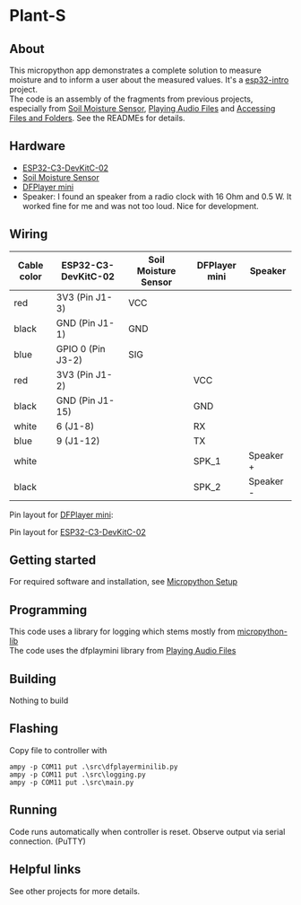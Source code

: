 # Plant-S

## About

This micropython app demonstrates a complete solution to measure moisture and to inform a user about the measured values. It's a [esp32-intro](../../README.md) project.  
The code is an assembly of the fragments from previous projects, especially from [Soil Moisture Sensor](projects/soil-moisture-sensor/README.md), [Playing Audio Files](projects/play-audio/README.md) and [Accessing Files and Folders](projects/filesystem/README.md). See the READMEs for details.

## Hardware

- [ESP32-C3-DevKitC-02](https://docs.espressif.com/projects/esp-idf/en/latest/esp32c3/hw-reference/esp32c3/user-guide-devkitc-02.html)
- [Soil Moisture Sensor](https://wiki.seeedstudio.com/Grove-Capacitive_Moisture_Sensor-Corrosion-Resistant/)
- [DFPlayer mini](https://wiki.dfrobot.com/DFPlayer_Mini_SKU_DFR0299)
- Speaker: I found an speaker from a radio clock with 16 Ohm and 0.5 W. It worked fine for me and was not too loud. Nice for development.

## Wiring

| Cable color | ESP32-C3-DevKitC-02 | Soil Moisture Sensor | DFPlayer mini | Speaker   |
| ----------- | ------------------- | -------------------- | ------------- | --------- |
| red         | 3V3 (Pin J1-3)      | VCC                  |               |           |
| black       | GND (Pin J1-1)      | GND                  |               |           |
| blue        | GPIO 0 (Pin J3-2)   | SIG                  |               |           |
| red         | 3V3 (Pin J1-2)      |                      | VCC           |           |
| black       | GND (Pin J1-15)     |                      | GND           |           |
| white       | 6 (J1-8)            |                      | RX            |           |
| blue        | 9 (J1-12)           |                      | TX            |           |
| white       |                     |                      | SPK_1         | Speaker + |
| black       |                     |                      | SPK_2         | Speaker - |

Pin layout for [DFPlayer mini](https://wiki.dfrobot.com/DFPlayer_Mini_SKU_DFR0299):

Pin layout for [ESP32-C3-DevKitC-02](https://docs.espressif.com/projects/esp-idf/en/latest/esp32c3/hw-reference/esp32c3/user-guide-devkitc-02.html)

## Getting started

For required software and installation, see [Micropython Setup](../../doc/setup-micropython.md)

## Programming

This code uses a library for logging which stems mostly from [micropython-lib](https://github.com/micropython/micropython-lib/tree/master/python-stdlib/logging)  
The code uses the dfplaymini library from [Playing Audio Files](projects/play-audio/README.md)

## Building

Nothing to build

## Flashing

Copy file to controller with

```PS
ampy -p COM11 put .\src\dfplayerminilib.py
ampy -p COM11 put .\src\logging.py
ampy -p COM11 put .\src\main.py
```

## Running

Code runs automatically when controller is reset.
Observe output via serial connection. (PuTTY)

## Helpful links

See other projects for more details.
